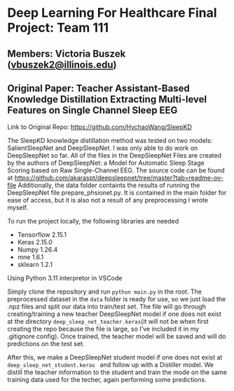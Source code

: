 # Deep Learning For Healthcare Final Project: Team 111

## Members: Victoria Buszek (vbuszek2@illinois.edu)

## Original Paper: Teacher Assistant-Based Knowledge Distillation Extracting Multi-level Features on Single Channel Sleep EEG

Link to Original Repo: https://github.com/HychaoWang/SleepKD

The SleepKD knowledge distillation method was tested on two models: SalientSleepNet and DeepSleepNet. I was only able to do work
on DeepSleepNet so far. All of the files in the DeepSleepNet Files are created by the authors of DeepSleepNet: a Model for Automatic Sleep Stage
Scoring based on Raw Single-Channel EEG. The source code can be found at
https://github.com/akaraspt/deepsleepnet/tree/master?tab=readme-ov-file Additionally, the data folder containts the results
of running the DeepSleepNet file prepare_phsionet.py. It is contained in the main folder for ease of access, but it is also
not a result of any preprocessing I wrote myself.

To run the project locally, the following libraries are needed

- Tensorflow 2.15.1
- Keras 2.15.0
- Numpy 1.26.4
- mne 1.6.1
- sklearn 1.2.1

Using Python 3.11 interpretor in VSCode

Simply clone the repository and run `python main.py` in the root. The preprocessed dataset in the `data` folder is ready for use, so we just load the .npz files and split our data into train/test set. The file will go through creating/training a new teacher DeepSleepNet model if one does not exist at the directory `deep_sleep_net_teacher.keras`(it will not be when first creating the repo because the file is large, so I've included it in my .gitignore config). Once trained, the teacher model will be saved and will do predictions on the test set.

After this, we make a DeepSleepNet student model if one does not exist at `deep_sleep_net_student.keras ` and follow up with a Distiller model. We distill the teacher information to the student and train the mode on the same training data used for the techer, again performing some predictions.
